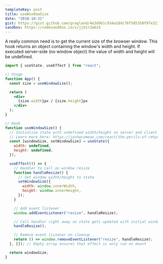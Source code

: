 ```yaml
---
templateKey: post
title: useWindowSize
date: "2018-10-31"
gist: https://gist.github.com/gragland/4e3d9b1c934a18dc76f585350f97e321
sandbox: https://codesandbox.io/s/jj61r2w6z5
---
```


A really common need is to get the current size of the browser window.
This hook returns an object containing the window's width and height. If executed
server-side (no window object) the value of width and height will be undefined.

```jsx
import { useState, useEffect } from "react";

// Usage
function App() {
  const size = useWindowSize();

  return (
    <div>
      {size.width}px / {size.height}px
    </div>
  );
}

// Hook
function useWindowSize() {
  // Initialize state with undefined width/height so server and client renders match
  // Learn more here: https://joshwcomeau.com/react/the-perils-of-rehydration/
  const [windowSize, setWindowSize] = useState({
    width: undefined,
    height: undefined,
  });

  useEffect(() => {
    // Handler to call on window resize
    function handleResize() {
      // Set window width/height to state
      setWindowSize({
        width: window.innerWidth,
        height: window.innerHeight,
      });
    }

    // Add event listener
    window.addEventListener("resize", handleResize);

    // Call handler right away so state gets updated with initial window size
    handleResize();

    // Remove event listener on cleanup
    return () => window.removeEventListener("resize", handleResize);
  }, []); // Empty array ensures that effect is only run on mount

  return windowSize;
}
```
